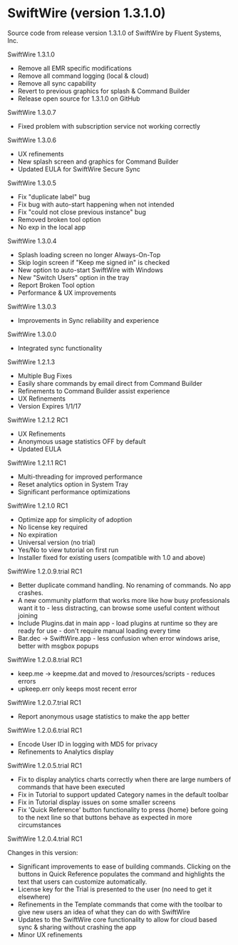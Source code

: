 # SwiftWire (version 1.3.1.0)
Source code from release version 1.3.1.0 of SwiftWire by Fluent Systems, Inc.

SwiftWire 1.3.1.0
- Remove all EMR specific modifications
- Remove all command logging (local & cloud)
- Remove all sync capability
- Revert to previous graphics for splash & Command Builder
- Release open source for 1.3.1.0 on GitHub

SwiftWire 1.3.0.7
- Fixed problem with subscription service not working correctly

SwiftWire 1.3.0.6
- UX refinements
- New splash screen and graphics for Command Builder
- Updated EULA for SwiftWire Secure Sync

SwiftWire 1.3.0.5
- Fix "duplicate label" bug
- Fix bug with auto-start happening when not intended
- Fix "could not close previous instance" bug
- Removed broken tool option
- No exp in the local app

SwiftWire 1.3.0.4
- Splash loading screen no longer Always-On-Top
- Skip login screen if "Keep me signed in" is checked
- New option to auto-start SwiftWire with Windows
- New "Switch Users" option in the tray
- Report Broken Tool option
- Performance & UX improvements

SwiftWire 1.3.0.3
- Improvements in Sync reliability and experience

SwiftWire 1.3.0.0
- Integrated sync functionality

SwiftWire 1.2.1.3 
- Multiple Bug Fixes
- Easily share commands by email direct from Command Builder
- Refinements to Command Builder assist experience
- UX Refinements
- Version Expires 1/1/17

SwiftWire 1.2.1.2 RC1
- UX Refinements
- Anonymous usage statistics OFF by default
- Updated EULA

SwiftWire 1.2.1.1 RC1
- Multi-threading for improved performance
- Reset analytics option in System Tray
- Significant performance optimizations

SwiftWire 1.2.1.0 RC1
- Optimize app for simplicity of adoption
- No license key required
- No expiration
- Universal version (no trial)
- Yes/No to view tutorial on first run
- Installer fixed for existing users (compatible with 1.0 and above)

SwiftWire 1.2.0.9.trial RC1
- Better duplicate command handling.  No renaming of commands.  No app crashes.  
- A new community platform that works more like how busy professionals want it to - less distracting, can browse some useful content without joining
- Include Plugins.dat in main app - load plugins at runtime so they are ready for use - don't require manual loading every time
- Bar.dec -> SwiftWire.app - less confusion when error windows arise, better with msgbox popups

SwiftWire 1.2.0.8.trial RC1
- keep.me -> keepme.dat and moved to /resources/scripts - reduces errors
- upkeep.err only keeps most recent error

SwiftWire 1.2.0.7.trial RC1
- Report anonymous usage statistics to make the app better

SwiftWire 1.2.0.6.trial RC1
- Encode User ID in logging with MD5 for privacy
- Refinements to Analytics display

SwiftWire 1.2.0.5.trial RC1

- Fix to display analytics charts correctly when there are large numbers of commands that have been executed
- Fix in Tutorial to support updated Category names in the default toolbar
- Fix in Tutorial display issues on some smaller screens
- Fix 'Quick Reference' button functionality to press {home} before going to the next line so that buttons behave as expected in more circumstances

SwiftWire 1.2.0.4.trial RC1

Changes in this version:
- Significant improvements to ease of building commands.  Clicking on the buttons in Quick Reference populates the command and highlights the text that users can customize automatically.
- License key for the Trial is presented to the user (no need to get it elsewhere)
- Refinements in the Template commands that come with the toolbar to give new users an idea of what they can do with SwiftWire
- Updates to the SwiftWire core functionality to allow for cloud based sync & sharing without crashing the app
- Minor UX refinements


